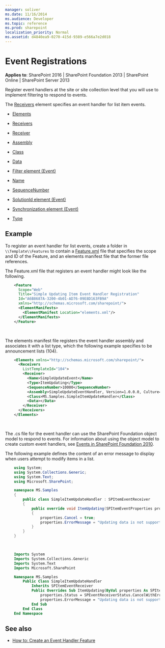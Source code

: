 ```yaml
---
manager: soliver
ms.date: 11/16/2014
ms.audience: Developer
ms.topic: reference
ms.prod: sharepoint
localization_priority: Normal
ms.assetid: d4840ea9-0270-415d-9389-e566a7e2d018
---
```


# Event Registrations

**Applies to**: SharePoint 2016 | SharePoint Foundation 2013 | SharePoint Online | SharePoint Server 2013

Register event handlers at the site or site collection level that you will use to implement filtering to respond to events.

The [Receivers](receivers-element-event.md) element specifies an event handler for list item events.

- [Elements](elements-element-event.md)

- [Receivers](receivers-element-event.md)

- [Receiver](receiver-element-event.md)

- [Assembly](assembly-element-event.md)

- [Class](class-element-event.md)

- [Data](data-element-event.md)

- [Filter element (Event)](filter-element-event.md)

- [Name](name-element-event.md)

- [SequenceNumber](sequencenumber-element-event.md)

- [SolutionId element (Event)](solutionid-element-event.md)

- [Synchronization element (Event)](synchronization-element-event.md)

- [Type](type-element-event.md)

## Example

To register an event handler for list events, create a folder in `\\Template\\Features` to contain a [Feature.xml](feature-xml-files.md) file that specifies the scope and ID of the Feature, and an elements manifest file that the former file references.

The Feature.xml file that registers an event handler might look like the following.

```XML 
    <Feature 
      Scope="Web" 
      Title="Simple Updating Item Event Handler Registration" 
      Id="A6B8687A-3200-4b01-AD76-09E8D163FB9A" 
      xmlns="http://schemas.microsoft.com/sharepoint/">
      <ElementManifests>
        <ElementManifest Location="elements.xml"/>
      </ElementManifests>
    </Feature>
```

<br/>

The elements manifest file registers the event handler assembly and associates it with a list type, which the following example specifies to be announcement lists (104).

```XML 
    <Elements xmlns="http://schemas.microsoft.com/sharepoint/">
      <Receivers 
        ListTemplateId="104">
        <Receiver>
          <Name>SimpleUpdateEvent</Name>
          <Type>ItemUpdating</Type>
          <SequenceNumber>10000</SequenceNumber>
          <Assembly>SimpleUpdateEventHandler, Version=1.0.0.0, Culture=neutral, PublicKeyToken=10b23036c9b36d6d</Assembly>
          <Class>MS.Samples.SimpleItemUpdateHandler</Class>
          <Data></Data>
        </Receiver>
      </Receivers>
    </Elements>
```

<br/>

The .cs file for the event handler can use the SharePoint Foundation object model to respond to events. For information about using the object model to create custom event handlers, see [Events in SharePoint Foundation 2010](https://msdn.microsoft.com/library/4a20751f-877a-48ca-9d37-c3d4e6df9f30(Office.15).aspx).

The following example defines the content of an error message to display when users attempt to modify items in a list.

```csharp
    using System;
    using System.Collections.Generic;
    using System.Text;
    using Microsoft.SharePoint;

    namespace MS.Samples
    {
        public class SimpleItemUpdateHandler : SPItemEventReceiver
        {
            public override void ItemUpdating(SPItemEventProperties properties)
            {
                properties.Cancel = true;
                properties.ErrorMessage = "Updating data is not supported.";
            }
        }
    }
```

<br/>

```vb
    Imports System
    Imports System.Collections.Generic
    Imports System.Text
    Imports Microsoft.SharePoint

    Namespace MS.Samples
        Public Class SimpleItemUpdateHandler
            Inherits SPItemEventReceiver
            Public Overrides Sub ItemUpdating(ByVal properties As SPItemEventProperties)
                properties.Status = SPEventReceiverStatus.CancelWithError
                properties.ErrorMessage = "Updating data is not supported."
            End Sub
        End Class
    End Namespace
```

## See also

- [How to: Create an Event Handler Feature](https://msdn.microsoft.com/library/4f70b1ea-dafe-4068-a6b0-55402b7618dc(Office.15).aspx)









